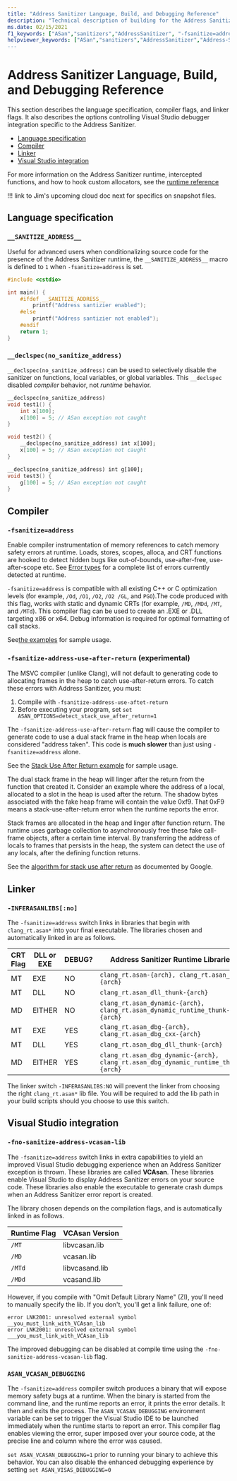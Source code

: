 ```yaml
---
title: "Address Sanitizer Language, Build, and Debugging Reference"
description: "Technical description of building for the Address Sanitizer"
ms.date: 02/15/2021
f1_keywords: ["ASan","sanitizers","AddressSanitizer", "-fsanitize=address", "compile", "link", "Asan-integration"]
helpviewer_keywords: ["ASan","sanitizers","AddressSanitizer","Address-Sanitizer", "compile", VS-integrations"]
---
```


# Address Sanitizer Language, Build, and Debugging Reference

This section describes the language specification, compiler flags, and linker flags. It also describes the options controlling Visual Studio debugger integration specific to the Address Sanitizer.

- [Language specification](#Language-specification)
- [Compiler](#Compiler)
- [Linker](#Linker)
- [Visual Studio integration](#Visual-Studio-integration)

For more information on the Address Sanitizer runtime, intercepted functions, and how to hook custom allocators, see the [runtime reference](./asan-runtime.md)

!!! link to Jim's upcoming cloud doc next for specifics on snapshot files.

## Language specification

### `__SANITIZE_ADDRESS__`

Useful for advanced users when conditionalizing source code for the presence of the Address Sanitizer runtime, the `__SANITIZE_ADDRESS__` macro is defined to `1` when `-fsanitize=address` is set.

```cpp
#include <cstdio>

int main() {
    #ifdef __SANITIZE_ADDRESS__
        printf("Address santizier enabled");
    #else
        printf("Address santizier not enabled");
    #endif
    return 1;
}
```

### `__declspec(no_sanitize_address)`

`__declspec(no_sanitize_address)` can be used to selectively disable the sanitizer on functions, local variables, or global variables. This `__declspec` disabled _compiler_ behavior, not _runtime_ behavior.

```cpp
__declspec(no_sanitize_address)
void test1() {
    int x[100];
    x[100] = 5; // ASan exception not caught
}

void test2() {
    __declspec(no_sanitize_address) int x[100];
    x[100] = 5; // ASan exception not caught
}

__declspec(no_sanitize_address) int g[100];
void test3() {
    g[100] = 5; // ASan exception not caught
}
```

## Compiler

### `-fsanitize=address`

Enable compiler instrumentation of memory references to catch memory safety errors at runtime. Loads, stores, scopes, alloca, and CRT functions are hooked to detect hidden bugs like out-of-bounds, use-after-free, use-after-scope etc. See [Error types](asan-top-level.md#Error-types) for a complete list of errors currently detected at runtime.

`-fsanitize=address` is compatible with all existing C++ or C optimization levels (for example, `/Od`, `/O1`, `/O2`, `/O2 /GL`, and `PGO`).The code produced with this flag, works with static and dynamic CRTs (for example, `/MD`, `/MDd`, `/MT`, and `/MTd`). This compiler flag can be used to create an .EXE or .DLL targeting x86 or x64. Debug information is required for optimal formatting of call stacks.

See[the examples](asan-top-level.md#Error-types) for sample usage.

### `-fsanitize-address-use-after-return` (experimental)

The MSVC compiler (unlike Clang), will not default to generating code to allocating frames in the heap to catch use-after-return errors. To catch these errors with Address Sanitizer, you must:

1. Compile with `-fsanitize-address-use-aftet-return`
2. Before executing your program, set `set ASAN_OPTIONS=detect_stack_use_after_return=1`

The `-fsanitize-address-use-after-return` flag will cause the compiler to generate code to use a dual stack frame in the heap when locals are considered "address taken". This code is **much slower** than just using `-fsanitize=address` alone.

See the [Stack Use After Return example](examples-stack-use-after-return.md) for sample usage.

The dual stack frame in the heap will linger after the return from the function that created it. Consider an example where the address of a local, allocated to a slot in the heap is used after the return. The shadow bytes associated with the fake heap frame will contain the value 0xf9. That 0xF9 means a stack-use-after-return error when the runtime reports the error.

Stack frames are allocated in the heap and linger after function return. The runtime uses garbage collection to asynchronously free these fake call-frame objects, after a certain time interval. By transferring the address of locals to frames that persists in the heap, the system can detect the use of any locals, after the defining function returns.

See the [algorithm for stack use after return](https://github.com/google/sanitizers/wiki/AddressSanitizerUseAfterReturn) as documented by Google.

## Linker

### `-INFERASANLIBS[:no]`

The `-fsanitize=address` switch links in libraries that begin with `clang_rt.asan*` into your final executable. The libraries chosen and automatically linked in are as follows.

| CRT Flag | DLL or EXE | DEBUG? | Address Sanitizer Runtime Libraries                                                             |
|----------|------------|--------|------------------------------------------------------------------------------------|
| MT       | EXE        | NO     | `clang_rt.asan-{arch}, clang_rt.asan_cxx-{arch}`                                   |
| MT       | DLL        | NO     | `clang_rt.asan_dll_thunk-{arch}`                                                   |
| MD       | EITHER     | NO     | `clang_rt.asan_dynamic-{arch}, clang_rt.asan_dynamic_runtime_thunk-{arch}`         |
| MT       | EXE        | YES    | `clang_rt.asan_dbg-{arch}, clang_rt.asan_dbg_cxx-{arch}`                           |
| MT       | DLL        | YES    | `clang_rt.asan_dbg_dll_thunk-{arch}`                                               |
| MD       | EITHER     | YES    | `clang_rt.asan_dbg_dynamic-{arch}, clang_rt.asan_dbg_dynamic_runtime_thunk-{arch}` |

The linker switch `-INFERASANLIBS:NO` will prevent the linker from choosing the right `clang_rt.asan*` lib file. You will be required to add the lib path in your build scripts should you choose to use this switch.

## Visual Studio integration

### `-fno-sanitize-address-vcasan-lib`

The `-fsanitize=address` switch links in extra capabilities to yield an improved Visual Studio debugging experience when an Address Sanitizer exception is thrown. These libraries are called **VCAsan**. These libraries enable Visual Studio to display Address Sanitizer errors on your source code. These libraries also enable the executable to generate crash dumps when an Address Sanitizer error report is created.

The library chosen depends on the compilation flags, and is automatically linked in as follows.

| Runtime Flag | VCAsan Version |
|--------------|----------------|
| `/MT`        | libvcasan.lib  |
| `/MD`        | vcasan.lib     |
| `/MTd`       | libvcasand.lib |
| `/MDd`       | vcasand.lib    |

However, if you compile with "Omit Default Library Name" (Zl), you'll need to manually specify the lib. If you don't, you'll get a link failure, one of:

```
error LNK2001: unresolved external symbol __you_must_link_with_VCAsan_lib
error LNK2001: unresolved external symbol ___you_must_link_with_VCAsan_lib
```

The improved debugging can be disabled at compile time using the `-fno-sanitize-address-vcasan-lib` flag.

### `ASAN_VCASAN_DEBUGGING`

The `-fsanitize=address` compiler switch produces a binary that will expose memory safety bugs at a runtime. When the binary is started from the command line, and the runtime reports an error, it prints the error details. It then and exits the process. The `ASAN_VCASAN_DEBUGGING` environment variable can be set to trigger the Visual Studio IDE to be launched immediately when the runtime starts to report an error. This compiler flag enables viewing the error, super imposed over your source code, at the precise line and column where the error was caused.

`set ASAN_VCASAN_DEBUGGING=1` prior to running your binary to achieve this behavior. You can also disable the enhanced debugging experience by setting `set ASAN_VISAS_DEBUGGING=0`
